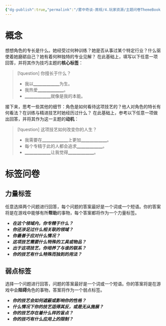 ```yaml
---
{"dg-publish":true,"permalink":"/雾中奇谈-房规/4.玩家资源/主题问卷ThemeBook/1.起源主题/8.技巧/"}
---
```



# 概念
想想角色的专长是什么。她经受过何种训练？她是否从事过某个特定行业？什么驱使着她磨砺自己？她有着何种独特的专业见解？
在此基础上，填写以下任意一项回答，并将其作为技巧主题的**核心标签**：
>[!question] 你擅长于什么？
>- 我以▁▁▁▁▁▁为生。
>- 我热爱▁▁▁▁▁▁。
>- ▁▁▁▁▁▁就像是我的本能。

接下来，思考一些其他的细节：角色是如何看待这项技艺的？他人对角色的特长有何看法？在训练与精进技艺时她经历过什么？
在此基础上，参考以下任意一项做出回答，并将其作为这一主题的**动机**：
>[!question] 这项技艺如何改变你的人生？
>- 我需要在▁▁▁▁▁▁上更加▁▁▁▁▁▁。
>- 每个专精于此的人都会追求▁▁▁▁▁▁。
>- ▁▁▁▁▁▁让我觉得▁▁▁▁▁▁。

# 标签问卷
## 力量标签
任意选择两个问题进行回答，每个问题的答案最好是一个词或一个短语。你的答案将是在游戏中能够有所**帮助**的事物，每个答案都将作为一个力量标签。

- ***在这个领域内，你专精于什么？***
- ***你还涉足过什么相关联的领域？***
- ***你最善于应对什么情况？***
- ***这项技艺需要什么特殊的工具或物品？***
- ***出于这项技艺，你培养了与谁的联系？***
- ***你的技艺有什么特殊而独到的用法？***

## 弱点标签
选择一个问题进行回答，问题的答案最好是一个词或一个短语。你的答案将是在游戏中会**阻碍**角色的事物，答案将作为一个弱点标签。

- ***你的技艺会如何遮蔽或影响你的性格？***
- ***什么情况下你的技艺适得其反，或是无从施展？***
- ***你的技艺存在着什么样的盲点？***
- ***你的技巧有什么应用上的限制？***